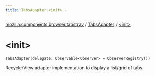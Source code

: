 ```yaml
---
title: TabsAdapter.<init> - 
---
```


[mozilla.components.browser.tabstray](../index.html) / [TabsAdapter](index.html) / [&lt;init&gt;](./-init-.html)

# &lt;init&gt;

`TabsAdapter(delegate: Observable<Observer> = ObserverRegistry())`

RecyclerView adapter implementation to display a list/grid of tabs.

